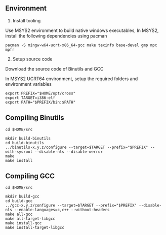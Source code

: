 ## Environment
1) Install tooling

Use MSYS2 environment to build native windows executables, In MSYS2, install the following dependencies using pacman

```
pacman -S mingw-w64-ucrt-x86_64-gcc make texinfo base-devel gmp mpc mpfr
```

2) Setup source code

Download the source code of Binutils and GCC

In MSYS2 UCRT64 environment, setup the required folders and environment variables

```
export PREFIX="$HOME/opt/cross"
export TARGET=i386-elf
export PATH="$PREFIX/bin:$PATH"
```

## Compiling Binutils
```
cd $HOME/src

mkdir build-binutils
cd build-binutils
../binutils-x.y.z/configure --target=$TARGET --prefix="$PREFIX" --with-sysroot --disable-nls --disable-werror
make
make install
```

## Compiling GCC
```
cd $HOME/src

mkdir build-gcc
cd build-gcc
../gcc-x.y.z/configure --target=$TARGET --prefix="$PREFIX" --disable-nls --enable-languages=c,c++ --without-headers
make all-gcc
make all-target-libgcc
make install-gcc
make install-target-libgcc
```
